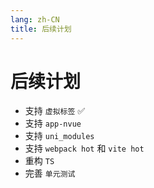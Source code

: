 ```yaml
---
lang: zh-CN
title: 后续计划
---
```


# 后续计划

-   支持 `虚拟标签` ✅ 
-   支持 `app-nvue` 
-   支持 `uni_modules`
-   支持 `webpack hot` 和 `vite hot`
-   重构 `TS`
-   完善 `单元测试`
